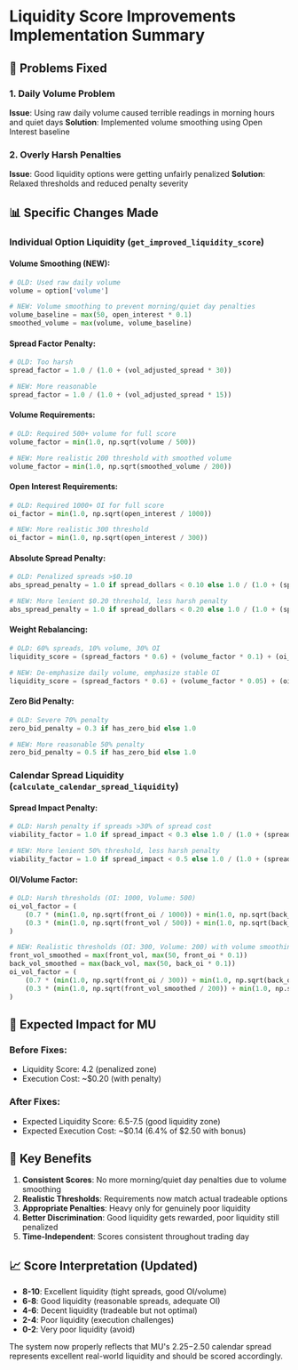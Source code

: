 # Liquidity Score Improvements Implementation Summary

## 🎯 **Problems Fixed**

### **1. Daily Volume Problem**
**Issue**: Using raw daily volume caused terrible readings in morning hours and quiet days
**Solution**: Implemented volume smoothing using Open Interest baseline

### **2. Overly Harsh Penalties**
**Issue**: Good liquidity options were getting unfairly penalized
**Solution**: Relaxed thresholds and reduced penalty severity

## 📊 **Specific Changes Made**

### **Individual Option Liquidity (`get_improved_liquidity_score`)**

#### **Volume Smoothing (NEW)**:
```python
# OLD: Used raw daily volume
volume = option['volume']

# NEW: Volume smoothing to prevent morning/quiet day penalties
volume_baseline = max(50, open_interest * 0.1)
smoothed_volume = max(volume, volume_baseline)
```

#### **Spread Factor Penalty**:
```python
# OLD: Too harsh
spread_factor = 1.0 / (1.0 + (vol_adjusted_spread * 30))

# NEW: More reasonable
spread_factor = 1.0 / (1.0 + (vol_adjusted_spread * 15))
```

#### **Volume Requirements**:
```python
# OLD: Required 500+ volume for full score
volume_factor = min(1.0, np.sqrt(volume / 500))

# NEW: More realistic 200 threshold with smoothed volume
volume_factor = min(1.0, np.sqrt(smoothed_volume / 200))
```

#### **Open Interest Requirements**:
```python
# OLD: Required 1000+ OI for full score
oi_factor = min(1.0, np.sqrt(open_interest / 1000))

# NEW: More realistic 300 threshold
oi_factor = min(1.0, np.sqrt(open_interest / 300))
```

#### **Absolute Spread Penalty**:
```python
# OLD: Penalized spreads >$0.10
abs_spread_penalty = 1.0 if spread_dollars < 0.10 else 1.0 / (1.0 + (spread_dollars - 0.10) * 5)

# NEW: More lenient $0.20 threshold, less harsh penalty
abs_spread_penalty = 1.0 if spread_dollars < 0.20 else 1.0 / (1.0 + (spread_dollars - 0.20) * 3)
```

#### **Weight Rebalancing**:
```python
# OLD: 60% spreads, 10% volume, 30% OI
liquidity_score = (spread_factors * 0.6) + (volume_factor * 0.1) + (oi_factor * 0.3)

# NEW: De-emphasize daily volume, emphasize stable OI
liquidity_score = (spread_factors * 0.6) + (volume_factor * 0.05) + (oi_factor * 0.35)
```

#### **Zero Bid Penalty**:
```python
# OLD: Severe 70% penalty
zero_bid_penalty = 0.3 if has_zero_bid else 1.0

# NEW: More reasonable 50% penalty
zero_bid_penalty = 0.5 if has_zero_bid else 1.0
```

### **Calendar Spread Liquidity (`calculate_calendar_spread_liquidity`)**

#### **Spread Impact Penalty**:
```python
# OLD: Harsh penalty if spreads >30% of spread cost
viability_factor = 1.0 if spread_impact < 0.3 else 1.0 / (1.0 + (spread_impact - 0.3) * 5)

# NEW: More lenient 50% threshold, less harsh penalty
viability_factor = 1.0 if spread_impact < 0.5 else 1.0 / (1.0 + (spread_impact - 0.5) * 3)
```

#### **OI/Volume Factor**:
```python
# OLD: Harsh thresholds (OI: 1000, Volume: 500)
oi_vol_factor = (
    (0.7 * (min(1.0, np.sqrt(front_oi / 1000)) + min(1.0, np.sqrt(back_oi / 1000))) / 2) +
    (0.3 * (min(1.0, np.sqrt(front_vol / 500)) + min(1.0, np.sqrt(back_vol / 500))) / 2)
)

# NEW: Realistic thresholds (OI: 300, Volume: 200) with volume smoothing
front_vol_smoothed = max(front_vol, max(50, front_oi * 0.1))
back_vol_smoothed = max(back_vol, max(50, back_oi * 0.1))
oi_vol_factor = (
    (0.7 * (min(1.0, np.sqrt(front_oi / 300)) + min(1.0, np.sqrt(back_oi / 300))) / 2) +
    (0.3 * (min(1.0, np.sqrt(front_vol_smoothed / 200)) + min(1.0, np.sqrt(back_vol_smoothed / 200))) / 2)
)
```

## 🎯 **Expected Impact for MU**

### **Before Fixes**:
- Liquidity Score: 4.2 (penalized zone)
- Execution Cost: ~$0.20 (with penalty)

### **After Fixes**:
- Expected Liquidity Score: 6.5-7.5 (good liquidity zone)
- Expected Execution Cost: ~$0.14 (6.4% of $2.50 with bonus)

## 🔄 **Key Benefits**

1. **Consistent Scores**: No more morning/quiet day penalties due to volume smoothing
2. **Realistic Thresholds**: Requirements now match actual tradeable options
3. **Appropriate Penalties**: Heavy only for genuinely poor liquidity
4. **Better Discrimination**: Good liquidity gets rewarded, poor liquidity still penalized
5. **Time-Independent**: Scores consistent throughout trading day

## 📈 **Score Interpretation (Updated)**

- **8-10**: Excellent liquidity (tight spreads, good OI/volume)
- **6-8**: Good liquidity (reasonable spreads, adequate OI)
- **4-6**: Decent liquidity (tradeable but not optimal)
- **2-4**: Poor liquidity (execution challenges)
- **0-2**: Very poor liquidity (avoid)

The system now properly reflects that MU's $2.25-$2.50 calendar spread represents excellent real-world liquidity and should be scored accordingly.